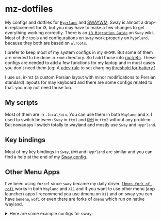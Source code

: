 # mz-dotfiles
My configs and dotfiles for [`Hyprland`](https://hyprland.org) and [SWAYWM](https://swaywm.org/). Sway is almost a drop-in replacement for i3, but you may have to make a few changes to get everything working correctly. There is an [`i3 Migration Guide`](https://github.com/swaywm/sway/wiki/i3-Migration-Guide) on `Sway` wiki. Most of the tools and configurations on `sway` work properly on `hyprland`, because they both are based on `wlroots`.

I prefer to keep most of my system configs in my `$HOME`. But some of them are needed to be done in `root` directory. So I add those into [root/etc](../../tree/master/src/root/etc). These configs are needed to add a few functions for my laptop and in most cases you don't need them.(eg: A [udev rule](../master/src/root/etc/udev/rules.d/99_battery_threshold.rules) to set charging [threshold for battery](https://fosstodon.org/@mzeinali/103684222479793025).)

I use us, ir-mz (a custom Persian layout with minor modifications to Persian standard) layouts for may keyboard and there are some configs related to that. you may not need those too.

## My scripts
Most of them are in `.local/bin`. You can use them in both `Wayland` and `X`. I used to switch between `Sway` in `tty1` and [`DWM`](https://github.com/mhdzli/dwm) in `tty2` without any problem. But nowadays I switch totally to wayland and mostly use `Sway` and `Hyprland`.

## Key bindings

Most of my key bindings in `Sway`, `DWM` and `Hyprland` are similar and you can find a help at the end of my [Sway config](../master/src/.config/sway/config).

## Other Menu Apps

I've been using `fuzzel` since `sway` became my daily driver. [`lbnon fork of rofi`](https://github.com/lbonn/rofi) works in both `Wayland` and `X11` and if you want to use other menu (app launcher) apps I recommend you use dmenu on `X11` and on sway you can have `bemenu`, `wofi` or even there are forks of `dmenu` which run on native wayland.

<details>
<summary>Here are some example configs for sway:</summary>
<p>

```
set {
  # Your preferred application launcher.
  ### dmenu ###
  #$menu	dmenu_path | dmenu | xargs swaymsg exec --
  #$menu	dmenu_path | dmenu -fn "Terminus (TTF):pixelsize=28" | xargs swaymsg exec
  #$menu	j4-dmenu-desktop --dmenu='bemenu -i --nb "#3f3f3f" --nf "#dcdccc" --fn "pango:DejaVu Sans Mono 12"' --term='termite'
	
  ### bemenu ###
  #$menu	bemenu-run -i -p "Run:"  --fn "monospace 14" --hb "#89cff0" --hf "#000000" --tf "#000000" --tb "#2dc7bc" -l 10 
 
  ### rofi ###
  $menu		rofi -modi drun,run -show
  
  ### Another alternative use wofi ###
  #$menu 	wofi --show drun,run
}
```

</p>
</details>  
